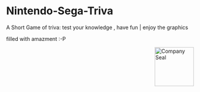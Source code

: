 # Nintendo-Sega-Triva

A Short Game of triva: test your knowledge , have fun | enjoy the graphics

filled with amazment :-P
<div class= videogamelogos
<img src = "https://upload.wikimedia.org/wikipedia/commons/thumb/b/b6/Original_Nintendo_Seal_of_Quality_emblem.svg/2000px-Original_Nintendo_Seal_of_Quality_emblem.svg.png" alt="Company Seal" width="100px" height="100px" >
</div>
<img src = "http://www.logospike.com/wp-content/uploads/2014/11/Sega_logo-6.png" alt="Company Seal" style="float:right" 
width="105px" height:"105px">
